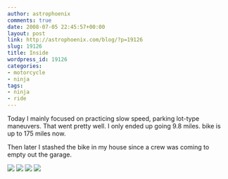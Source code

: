 ```yaml
---
author: astrophoenix
comments: true
date: 2008-07-05 22:45:57+00:00
layout: post
link: http://astrophoenix.com/blog/?p=19126
slug: 19126
title: Inside
wordpress_id: 19126
categories:
- motorcycle
- ninja
tags:
- ninja
- ride
---
```


Today I mainly focused on practicing slow speed, parking lot-type maneuvers. That went pretty well. I only ended up going 9.8 miles. bike is up to 175 miles now.

Then later I stashed the bike in my house since a crew was coming to empty out the garage.

[![](/blog/wp-uploads/astrophoenix/2010/12/img_1364_compressed-300x225.jpg)](/blog/wp-uploads/astrophoenix/2010/12/img_1364_compressed.jpg)
[![](/blog/wp-uploads/astrophoenix/2010/12/img_1366_compressed-225x300.jpg)](/blog/wp-uploads/astrophoenix/2010/12/img_1366_compressed.jpg)
[![](/blog/wp-uploads/astrophoenix/2010/12/img_1367_compressed-255x300.jpg)](/blog/wp-uploads/astrophoenix/2010/12/img_1367_compressed.jpg)
[![](/blog/wp-uploads/astrophoenix/2010/12/img_1369_compressed-225x300.jpg)](/blog/wp-uploads/astrophoenix/2010/12/img_1369_compressed.jpg)
